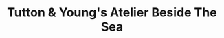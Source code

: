 ---
title: "Tutton & Young's Atelier Beside The Sea"
url: /brighton/tutton-and-youngs-atelier-beside-the-sea/
shop: art
---